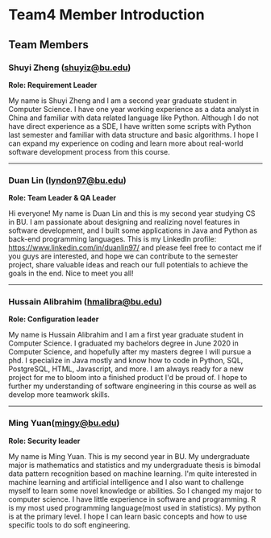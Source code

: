 # Team4 Member Introduction

## Team Members

### Shuyi Zheng (shuyiz@bu.edu)
**Role: Requirement Leader**

My name is Shuyi Zheng and I am a second year graduate student in Computer Science. I have one year working experience as a data analyst in China and familiar with data related language like Python. Although I do not have direct experience as a SDE, I have written some scripts with Python last semester and familiar with data structure and basic algorithms. I hope I can expand my experience on coding and learn more about real-world software development process  from this course.

---

### Duan Lin (lyndon97@bu.edu)

**Role: Team Leader & QA Leader**

Hi everyone! My name is Duan Lin and this is my second year studying CS in BU. I am passionate about designing and realizing novel features in software development, and I built some applications in Java and Python as back-end programming languages. This is my LinkedIn profile: https://www.linkedin.com/in/duanlin97/ and please feel free to contact me if you guys are interested, and hope we can contribute to the semester project, share valuable ideas and reach our full potentials to achieve the goals in the end. Nice to meet you all!

---

### Hussain Alibrahim (hmalibra@bu.edu)

**Role: Configuration leader**

My name is Hussain Alibrahim and I am a first year graduate student in Computer Science. I graduated my bachelors degree in June 2020 in Computer Science, and hopefully after my masters degree I will pursue a phd. I specialize in Java mostly and know how to code in Python, SQL, PostgreSQL, HTML, Javascript, and more. I am always ready for a new project for me to bloom into a finished product I'd be proud of. I hope to further my understanding of software engineering in this course as well as develop more teamwork skills.

-------

###  Ming Yuan(mingy@bu.edu)

**Role: Security leader**

My name is Ming Yuan. This is my second year in BU. My undergraduate major is mathematics and statistics and my undergraduate thesis is bimodal data pattern recognition based on machine learning. I'm quite interested in machine learning and artificial intelligence and I also want to challenge myself to learn some novel knowledge or abilities. So I changed my major to computer science. I have little experience in software and programming. R is my most used programming language(most used in statistics). My python is at the primary level. I hope I can learn basic concepts and how to use specific tools to do soft engineering.


